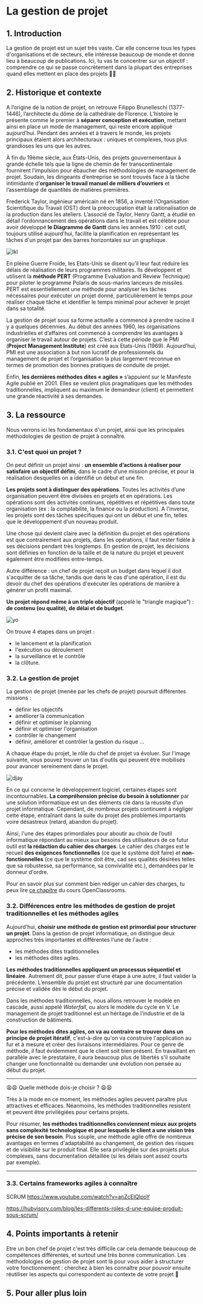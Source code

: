 # La gestion de projet

## 1. Introduction
La gestion de projet est un sujet très vaste. Car elle concerne tous les types d'organisations et de secteurs, elle intéresse beaucoup de monde et donne lieu à beaucoup de publications. Ici, tu vas te concentrer sur un objectif : comprendre ce qui se passe concrètement dans la plupart des entreprises quand elles mettent en place des projets 💼💼

## 2. Historique et contexte
A l’origine de la notion de projet, on retrouve Filippo Brunelleschi (1377-1446), l’architecte du dôme de la cathédrale de Florence. L’histoire le présente comme le premier à **séparer conception et exécution**, mettant ainsi en place un mode de management, qui reste encore appliqué aujourd’hui. Pendant des années et à travers le monde, les projets principaux étaient alors architecturaux : uniques et complexes, tous plus grandioses les uns que les autres.

À fin du 19ème siècle, aux États-Unis, des projets gouvernementaux à grande échelle tels que la ligne de chemin de fer transcontinentale fournirent l’impulsion pour ébaucher des méthodologies de management de projet. Soudain, les dirigeants d’entreprise se sont trouvés face à la tâche intimidante d’**organiser le travail manuel de milliers d’ouvriers** et l’assemblage de quantités de matières premières.

Frederick Taylor, ingénieur américain né en 1856, a inventé l'Organisation Scientifique du Travail (OST) dont la préoccupation était la rationalisation de la production dans les ateliers. L’associé de Taylor, Henry Gantt, a étudié en détail l’ordonnancement des opérations dans le travail et est célèbre pour avoir développé **le Diagramme de Gantt** dans les années 1910 : cet outil, toujours utilisé aujourd'hui, facilite la planification en représentant les tâches d'un projet par des barres horizontales sur un graphique. 

![lkl](https://fr.projectpro.eu/files/2011/10/gantt.png)

En pleine Guerre Froide, les Etats-Unis se disent qu’il leur faut réduire les délais de réalisation de leurs programmes militaires. Ils développent et utilisent la **méthode PERT** (Programme Evaluation and Review Technique) pour piloter le programme Polaris de sous-marins lanceurs de missiles. PERT est essentiellement une méthode pour analyser les tâches nécessaires pour exécuter un projet donné, particulièrement le temps pour réaliser chaque tâche et identifier le temps minimal pour achever le projet dans sa totalité.

La gestion de projet sous sa forme actuelle a commencé à prendre racine il y a quelques décennies. Au début des années 1960, les organisations industrielles et d’affaires ont commencé à comprendre les avantages à organiser le travail autour de projets. C’est à cette période que le PMI (**Project Management Institute**) est créé aux Etats-Unis (1969). Aujourd’hui, PMI est une association à but non lucratif de professionnels du management de projet et l’organisation la plus largement reconnue en termes de promotion des bonnes pratiques de conduite de projet.

Enfin, **les dernières méthodes dites « agiles »** s’appuient sur le Manifeste Agile publié en 2001. Elles se veulent plus pragmatiques que les méthodes traditionnelles, impliquent au maximum le demandeur (client) et permettent une grande réactivité à ses demandes.


## 3. La ressource
Nous verrons ici les fondamentaux d'un projet, ainsi que les principales méthodologies de gestion de projet à connaître.

### 3.1. C'est quoi un projet ?
On peut définir un projet ainsi : **un ensemble d’actions à réaliser pour satisfaire un objectif défini**, dans le cadre d’une mission précise, et pour la réalisation desquelles on a identifié un début et une fin. 

**Les projets sont à distinguer des opérations**. Toutes les activités d’une organisation peuvent être divisées en projets et en opérations. Les opérations sont des activités continues, répétitives et répétitives dans toute organisation (ex : la comptabilité, la finance ou la production). A l'inverse, les projets sont des tâches spécifiques qui ont un début et une fin, telles que le développement d'un nouveau produit. 

Une chose qui devient claire avec la définition du projet et des opérations est que contrairement aux projets, dans les opérations, il faut rester fidèle à ses décisions pendant très longtemps. En gestion de projet, les décisions sont définies en fonction de la taille et de la nature du projet et peuvent également être modifiées entre-temps. 

Autre différence : un chef de projet reçoit un budget dans lequel il doit s'acquitter de sa tâche, tandis que dans le cas d'une opération, il est du devoir du chef des opérations d'exécuter les opérations de manière à générer un profit maximal.

**Un projet répond même à un triple objectif** (appelé le "triangle magique") : **de contenu (ou qualité), de délai et de budget**. 

![yo](https://methodo-projet.fr/wp-content/uploads/2018/08/IMG_PPT_0065.jpg)

On trouve 4 étapes dans un projet : 
- le lancement et la planification
- l'exécution ou déroulement
- la surveillance et le contrôle
- la clôture.


### 3.2. La gestion de projet

La gestion de projet (menée par les chefs de projet) poursuit différentes missions :
- définir les objectifs
- améliorer la communication
- définir et optimiser le planning
- définir et optimiser l'organisation
- contrôler le changement
- définir, améliorer et contrôler la gestion du risque ...

A chaque étape du projet, le rôle du chef de projet va évoluer. Sur l'image suivante, vous pouvez trouver un tas d'outils qui peuvent être mobilisés pour avancer sereinement dans le projet.

![djay](https://cdn.slidesharecdn.com/ss_thumbnails/4-phases-du-management-de-projet-100111152328-phpapp02-thumbnail-4.jpg?cb=1263223412)

En ce qui concerne le développement logiciel, certaines étapes sont incontournables. **La compréhension précise du besoin à solutionner** par une solution informatique est un des éléments clé dans la réussite d’un projet informatique. Cependant, de nombreux projets continuent à négliger cette étape, entraînant dans la suite du projet des problèmes importants voire désastreux (retard, abandon du projet).

Ainsi, l'une des étapes primordiales pour aboutir au choix de l’outil informatique répondant au mieux aux besoins des utilisateurs de ce futur outil est **la rédaction du cahier des charges**. Le cahier des charges est le recueil **des exigences fonctionnelles** (ce que le système doit faire) et **non-fonctionnelles** (ce que le système doit être, cad ses qualités désirées telles que sa robustesse, sa performance, sa convivialité etc.), demandées par le donneur d'ordre. 

Pour en savoir plus sur comment bien rédiger un cahier des charges, tu peux lire [ce chapitre](https://openclassrooms.com/fr/courses/4296701-gerez-un-projet-digital-avec-une-methodologie-en-cascade/4303801-formalisez-votre-projet-dans-un-cahier-des-charges) du cours OpenClassrooms.

### 3.2. Différences entre les méthodes de gestion de projet traditionnelles et les méthodes agiles

Aujourd’hui, **choisir une méthode de gestion est primordial pour structurer un projet**. Dans la gestion de projet informatique, on distingue deux approches très importantes et différentes l'une de l'autre :
- les méthodes dites traditionnelles
- les méthodes dites agiles.

**Les méthodes traditionnelles appliquent un processus séquentiel et linéaire**. Autrement dit, pour passer d’une étape à une autre, il faut valider la précédente. L’ensemble du projet est structuré par une documentation précise et validée dès le début du projet. 

Dans les méthodes traditionnelles, nous allons retrouver le modèle en cascade, aussi appelé *Waterfall*, ou alors le modèle du cycle en V. Le management de projet traditionnel est un héritage de l’industrie et de la construction de bâtiments. 

**Pour les méthodes dites agiles, on va au contraire se trouver dans un principe de projet itératif**, c'est-à-dire qu'on va construire l'application au fur et à mesure et créer des livraisons intermédiaires. Pour ce genre de méthode, il faut évidemment que le client soit bien présent. En travaillant en parallèle avec le prestataire, il aura beaucoup plus de libertés s'il souhaite changer une fonctionnalité ou demander une évolution non pensée au début du projet.

___ 

😩😩 Quelle méthode dois-je choisir ? 😩😩

Très à la mode en ce moment, les méthodes agiles peuvent paraître plus attractives et efficaces. Néanmoins, les méthodes traditionnelles resistent et peuvent être privilégiées pour certains projets.

Pour résumer, **les méthodes traditionnelles conviennent mieux aux projets sans complexité technologique et pour lesquels le client a une vision très précise de son besoin**. Plus souple, une méthode agile offre de nombreux avantages en termes d'adaptabilité au changement, de gestion des risques et de visibilité sur le produit final. Elle sera privilégiée sur des projets plus complexes, sans documentation détaillée (si les délais sont assez courts par exemple).

___


### 3.3. Certains frameworks agiles à connaître

SCRUM
https://www.youtube.com/watch?v=anZcEIQlpoY

https://hubvisory.com/blog/les-differents-roles-d-une-equipe-produit-sous-scrum/


## 4. Points importants à retenir
Etre un bon chef de projet c'est très difficile car cela demande beaucoup de compétences différentes, et surtout une très bonne communication. Les méthodologies de gestion de projet sont là pour vous aider à structurer votre fonctionnement : cherchez à bien les connaître pour pouvoir ensuite réutiliser les aspects qui correspondent au contexte de votre projet 🤘

## 5. Pour aller plus loin

